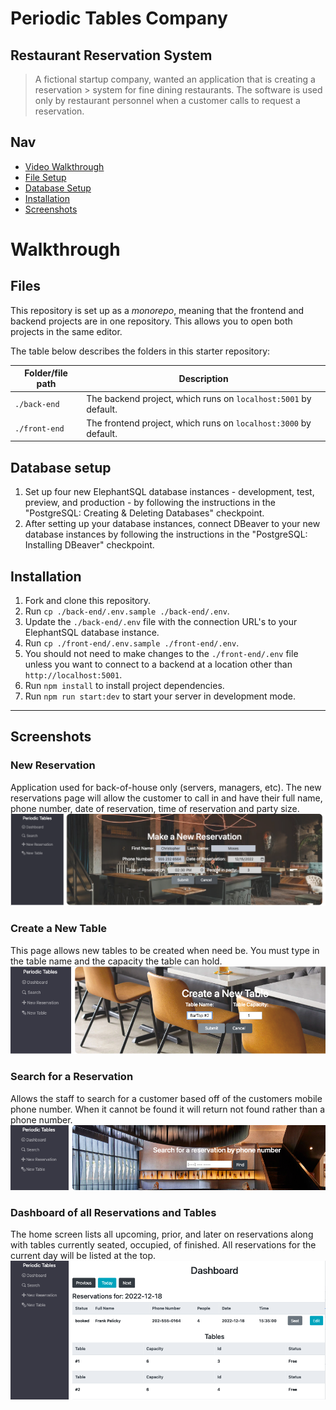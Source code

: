 # Periodic Tables Company

## Restaurant Reservation System

> A fictional startup company, wanted an application that is creating a reservation > system for fine dining restaurants. The software is used only by restaurant personnel when a customer calls to request a reservation.

## Nav

- [Video Walkthrough]()
- [File Setup](#files)
- [Database Setup](#database-setup)
- [Installation](#installation)
- [Screenshots](#screenshots)

# Walkthrough

## Files

This repository is set up as a _monorepo_, meaning that the frontend and backend projects are in one repository. This allows you to open both projects in the same editor.

The table below describes the folders in this starter repository:

| Folder/file path | Description                                                      |
| ---------------- | ---------------------------------------------------------------- |
| `./back-end`     | The backend project, which runs on `localhost:5001` by default.  |
| `./front-end`    | The frontend project, which runs on `localhost:3000` by default. |

## Database setup

1. Set up four new ElephantSQL database instances - development, test, preview, and production - by following the instructions in the "PostgreSQL: Creating & Deleting Databases" checkpoint.
1. After setting up your database instances, connect DBeaver to your new database instances by following the instructions in the "PostgreSQL: Installing DBeaver" checkpoint.

## Installation

1. Fork and clone this repository.
1. Run `cp ./back-end/.env.sample ./back-end/.env`.
1. Update the `./back-end/.env` file with the connection URL's to your ElephantSQL database instance.
1. Run `cp ./front-end/.env.sample ./front-end/.env`.
1. You should not need to make changes to the `./front-end/.env` file unless you want to connect to a backend at a location other than `http://localhost:5001`.
1. Run `npm install` to install project dependencies.
1. Run `npm run start:dev` to start your server in development mode.

---

## Screenshots

### New Reservation

Application used for back-of-house only (servers, managers, etc). The new reservations page will allow the customer to call in and have their full name, phone number, date of reservation, time of reservation and party size.
![new reservation](front-end/public/readmescreenshots/newReservation.jpg)

### Create a New Table

This page allows new tables to be created when need be. You must type in the table name and the capacity the table can hold.
![create new table](front-end/public/readmescreenshots/createNewTable.png)

### Search for a Reservation

Allows the staff to search for a customer based off of the customers mobile phone number. When it cannot be found it will return not found rather than a phone number.
![search](front-end/public/readmescreenshots/searchRes.png)

### Dashboard of all Reservations and Tables

The home screen lists all upcoming, prior, and later on reservations along with tables currently seated, occupied, of finished. All reservations for the current day will be listed at the top.
![dashboard](front-end/public/readmescreenshots/dashboard.png)

